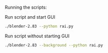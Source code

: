 Running the scripts:

Run script and start GUI
```bash
./blender-2.83 --python rai.py
```

Run script without starting GUI
```bash
./blender-2.83 --background --python rai.py
```
